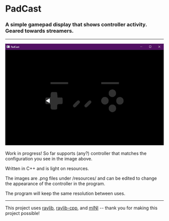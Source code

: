 # PadCast
### A simple gamepad display that shows controller activity. Geared towards streamers.
---
![PadCast v0.01](screenshots/padcast-v001.gif)

Work in progress! So far supports (any?) controller that matches the configuration
you see in the image above.

Written in C++ and is light on resources.

The images are .png files under /resources/ and can be edited to change the appearance of
the controller in the program.

The program will keep the same resolution between uses.

---

This project uses [raylib](https://github.com/raysan5/raylib), [raylib-cpp](https://github.com/RobLoach/raylib-cpp), 
and [mINI](https://github.com/metayeti/mINI) -- thank you for making this project possible!